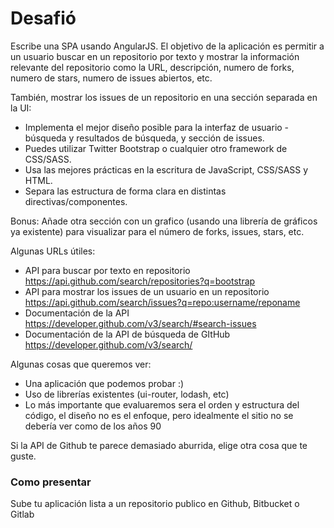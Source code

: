 # Desafió

Escribe una SPA usando AngularJS. El objetivo de la aplicación es permitir a un usuario buscar en un repositorio por texto y mostrar la información relevante del repositorio como la URL, descripción, numero de forks, numero de stars, numero de issues abiertos, etc.

También, mostrar los issues de un repositorio en una sección separada en la UI:

* Implementa el mejor diseño posible para la interfaz de usuario - búsqueda y resultados de búsqueda, y sección de issues.
* Puedes utilizar Twitter Bootstrap o cualquier otro framework de CSS/SASS.
* Usa las mejores prácticas en la escritura de JavaScript, CSS/SASS y HTML.
* Separa las estructura de forma clara en distintas directivas/componentes.

Bonus: Añade otra sección con un grafico (usando una librería de gráficos ya existente) para visualizar para el número de forks, issues, stars, etc.

Algunas URLs útiles:

* API para buscar por texto en repositorio https://api.github.com/search/repositories?q=bootstrap
* API para mostrar los issues de un usuario en un repositorio https://api.github.com/search/issues?q=repo:username/reponame
* Documentación de la API https://developer.github.com/v3/search/#search-issues
* Documentación de la API de búsqueda de GItHub https://developer.github.com/v3/search/

Algunas cosas que queremos ver:

* Una aplicación que podemos probar :)
* Uso de librerías existentes (ui-router, lodash, etc)
* Lo más importante que evaluaremos sera el orden y estructura del código, el diseño no es el enfoque, pero idealmente el sitio no se debería ver como de los años 90

Si la API de Github te parece demasiado aburrida, elige otra cosa que te guste.

### Como presentar
Sube tu aplicación lista a un repositorio publico en Github, Bitbucket o Gitlab
